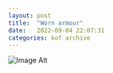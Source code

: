 ```yaml
---
layout:	post
title:	"Worn armour"
date:	2022-09-04 22:07:31
categories:	kof archive
---
```


![Image Alt](https://k0f.github.io/assets/DSC_0126.JPG)